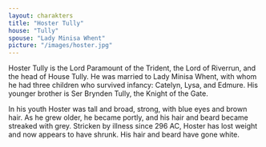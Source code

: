 ```yaml
---
layout: charakters
title: "Hoster Tully"
house: "Tully"
spouse: "Lady Minisa Whent"
picture: "/images/hoster.jpg"
---
```


Hoster Tully is the Lord Paramount of the Trident, the Lord of Riverrun, and the head of House Tully. He was married to Lady Minisa Whent, with whom he had three children who survived infancy: Catelyn, Lysa, and Edmure. His younger brother is Ser Brynden Tully, the Knight of the Gate.

In his youth Hoster was tall and broad, strong, with blue eyes and brown hair. As he grew older, he became portly, and his hair and beard became streaked with grey. Stricken by illness since 296 AC, Hoster has lost weight and now appears to have shrunk. His hair and beard have gone white.
